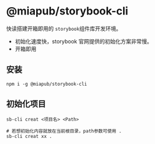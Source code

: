 # @miapub/storybook-cli

快读搭建开箱即用的 `storybook`组件库开发环境。

- 初始化速度快，storybook 官网提供的初始化方案非常慢。
- 开箱即用

## 安装

```shell
npm i -g @miapub/storybook-cli
```

## 初始化项目

```shell
sb-cli creat <项目名> <Path>

# 若想初始化内容就放在当前根目录，path参数可使用 .
sb-cli creat xx .
```

